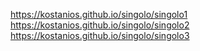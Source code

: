 https://kostanios.github.io/singolo/singolo1
https://kostanios.github.io/singolo/singolo2
https://kostanios.github.io/singolo/singolo3
